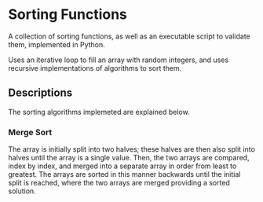 # Sorting Functions

A collection of sorting functions, as well as an executable script to validate them, implemented in Python.

Uses an iterative loop to fill an array with random integers, and uses recursive implementations of algorithms to sort them.

## Descriptions
The sorting algorithms implemeted are explained below.

### Merge Sort
The array is initially split into two halves; these halves are then also split into halves until the 
array is a single value. Then, the two arrays are compared, index by index, and merged into a separate 
array in order from least to greatest. The arrays are sorted in this manner backwards until the initial 
split is reached, where the two arrays are merged providing a sorted solution.
